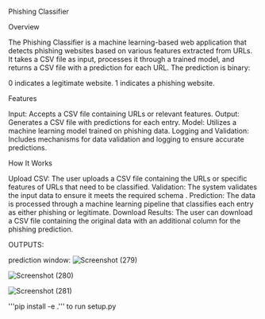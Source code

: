 Phishing Classifier

Overview

The Phishing Classifier is a machine learning-based web application that detects phishing websites based on various features extracted from URLs. It takes a CSV file as input, processes it through a trained model, and returns a CSV file with a prediction for each URL. The prediction is binary:

0 indicates a legitimate website.
1 indicates a phishing website.

Features

Input: Accepts a CSV file containing URLs or relevant features.
Output: Generates a CSV file with predictions for each entry.
Model: Utilizes a machine learning model trained on phishing data.
Logging and Validation: Includes mechanisms for data validation and logging to ensure accurate predictions.

How It Works

Upload CSV: The user uploads a CSV file containing the URLs or specific features of URLs that need to be classified.
Validation: The system validates the input data to ensure it meets the required schema .
Prediction: The data is processed through a machine learning pipeline that classifies each entry as either phishing or legitimate.
Download Results: The user can download a CSV file containing the original data with an additional column for the phishing prediction.


OUTPUTS:

prediction window:
![Screenshot (279)](https://github.com/user-attachments/assets/f1063736-fb41-4232-9c84-c53b0fbf74fd)

![Screenshot (280)](https://github.com/user-attachments/assets/fd461e45-8cb2-462d-bced-aaf73ab04328)

![Screenshot (281)](https://github.com/user-attachments/assets/f346d050-6e9d-4a83-8eda-ded915298f93)



'''pip install -e .''' to run setup.py
